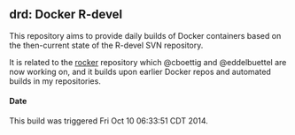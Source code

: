 ## drd: Docker R-devel 

This repository aims to provide daily builds of Docker containers based on
the then-current state of the R-devel SVN repository.

It is related to the [rocker](https://github.com/eddelbuettel/rocker)
repository which @cboettig and @eddelbuettel are now working on, and it
builds upon earlier Docker repos and automated builds in my repositories.

#### Date

This build was triggered Fri Oct 10 06:33:51 CDT 2014.



